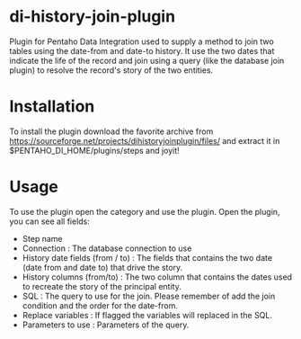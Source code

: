 di-history-join-plugin
======================

Plugin for Pentaho Data Integration used to supply a method to join two tables 
using the date-from and	date-to history. 
It use the two dates that indicate the life of the record and join using a 
query (like the database join plugin) to resolve the record's story of the two entities. 


Installation
======================

To install the plugin download the favorite archive from https://sourceforge.net/projects/dihistoryjoinplugin/files/ and extract it in $PENTAHO_DI_HOME/plugins/steps and joyit!

Usage
======================
To use the plugin open the <Joins> category and use the <History Join> plugin. Open the plugin, you can see all fields:
* Step name
* Connection : The database connection to use
* History date fields (from / to) : The fields that contains the two date (date from and date to) that
	drive the story.
* History columns (from/to) : The two column that contains the dates used to recreate the story
	of the principal entity.
* SQL : The query to use for the join. Please remember of add the join condition and the order for the date-from.
* Replace variables : If flagged the variables will replaced in the SQL.
* Parameters to use : Parameters of the query.



